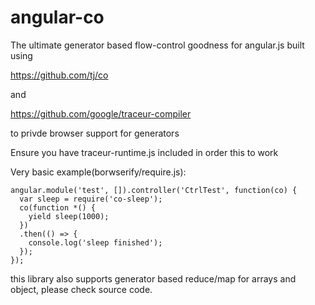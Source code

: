 # angular-co
The ultimate generator based flow-control goodness for angular.js built using 

https://github.com/tj/co

and

https://github.com/google/traceur-compiler

to privde browser support for generators

Ensure you have traceur-runtime.js included in order this to work

Very basic example(borwserify/require.js):

  ```
  angular.module('test', []).controller('CtrlTest', function(co) {
    var sleep = require('co-sleep');
    co(function *() {
      yield sleep(1000);
    })
    .then(() => {
      console.log('sleep finished');
    });
  });
  ```

this library also supports generator based reduce/map for arrays and object, please check source code.
